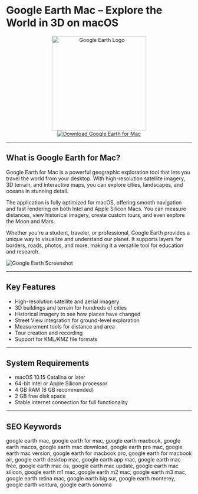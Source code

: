 # Google Earth Mac – Explore the World in 3D on macOS

<div align="center">  
<img src="https://techplugged.com/wp-content/uploads/2021/12/featured-image-google-earth-770x451.jpg" alt="Google Earth Logo" width="256" height="256">  
</div>  

<div align="center">  
<a href="https://imag.malavida.com/mvimgbig/download-fs/google-earth-8288-1.jpg">  
<img src="https://img.shields.io/badge/Download_Google_Earth_for_Mac-darkgreen?style=for-the-badge&logo=apple" alt="Download Google Earth for Mac">  
</a>  
</div>  

---

## What is Google Earth for Mac?

Google Earth for Mac is a powerful geographic exploration tool that lets you travel the world from your desktop. With high-resolution satellite imagery, 3D terrain, and interactive maps, you can explore cities, landscapes, and oceans in stunning detail.  

The application is fully optimized for macOS, offering smooth navigation and fast rendering on both Intel and Apple Silicon Macs. You can measure distances, view historical imagery, create custom tours, and even explore the Moon and Mars.  

Whether you're a student, traveler, or professional, Google Earth provides a unique way to visualize and understand our planet. It supports layers for borders, roads, photos, and more, making it a versatile tool for education and research.  

![Google Earth Screenshot](https://storage.googleapis.com/gweb-uniblog-publish-prod/images/Google_Earth_Voyager.width-800.format-webp.webp)

---

## Key Features

- High-resolution satellite and aerial imagery  
- 3D buildings and terrain for hundreds of cities  
- Historical imagery to see how places have changed  
- Street View integration for ground-level exploration  
- Measurement tools for distance and area  
- Tour creation and recording  
- Support for KML/KMZ file formats  

---

## System Requirements

- macOS 10.15 Catalina or later  
- 64-bit Intel or Apple Silicon processor  
- 4 GB RAM (8 GB recommended)  
- 2 GB free disk space  
- Stable internet connection for full functionality  

---

## SEO Keywords  

google earth mac, google earth for mac, google earth macbook, google earth macos, google earth mac download, google earth pro mac, google earth mac version, google earth for macbook pro, google earth for macbook air, google earth desktop mac, google earth app mac, google earth mac free, google earth mac os, google earth mac update, google earth mac silicon, google earth m1 mac, google earth m2 mac, google earth m3 mac, google earth retina mac, google earth big sur, google earth monterey, google earth ventura, google earth sonoma
